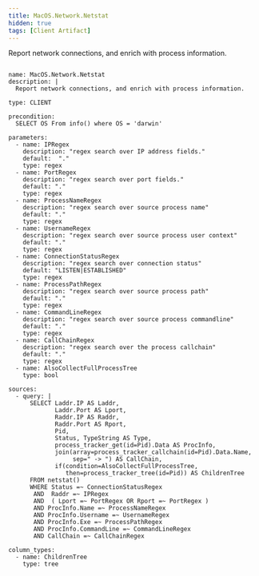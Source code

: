 ```yaml
---
title: MacOS.Network.Netstat
hidden: true
tags: [Client Artifact]
---
```


Report network connections, and enrich with process information.


<pre><code class="language-yaml">
name: MacOS.Network.Netstat
description: |
  Report network connections, and enrich with process information.

type: CLIENT

precondition:
  SELECT OS From info() where OS = 'darwin'

parameters:
  - name: IPRegex
    description: "regex search over IP address fields."
    default:  "."
    type: regex
  - name: PortRegex
    description: "regex search over port fields."
    default: "."
    type: regex
  - name: ProcessNameRegex
    description: "regex search over source process name"
    default: "."
    type: regex
  - name: UsernameRegex
    description: "regex search over source process user context"
    default: "."
    type: regex
  - name: ConnectionStatusRegex
    description: "regex search over connection status"
    default: "LISTEN|ESTABLISHED"
    type: regex
  - name: ProcessPathRegex
    description: "regex search over source process path"
    default: "."
    type: regex
  - name: CommandLineRegex
    description: "regex search over source process commandline"
    default: "."
    type: regex
  - name: CallChainRegex
    description: "regex search over the process callchain"
    default: "."
    type: regex
  - name: AlsoCollectFullProcessTree
    type: bool

sources:
  - query: |
      SELECT Laddr.IP AS Laddr,
             Laddr.Port AS Lport,
             Raddr.IP AS Raddr,
             Raddr.Port AS Rport,
             Pid,
             Status, TypeString AS Type,
             process_tracker_get(id=Pid).Data AS ProcInfo,
             join(array=process_tracker_callchain(id=Pid).Data.Name,
                  sep=" -&gt; ") AS CallChain,
             if(condition=AlsoCollectFullProcessTree,
                then=process_tracker_tree(id=Pid)) AS ChildrenTree
      FROM netstat()
      WHERE Status =~ ConnectionStatusRegex
       AND  Raddr =~ IPRegex
       AND  ( Lport =~ PortRegex OR Rport =~ PortRegex )
       AND ProcInfo.Name =~ ProcessNameRegex
       AND ProcInfo.Username =~ UsernameRegex
       AND ProcInfo.Exe =~ ProcessPathRegex
       AND ProcInfo.CommandLine =~ CommandLineRegex
       AND CallChain =~ CallChainRegex

column_types:
  - name: ChildrenTree
    type: tree

</code></pre>

